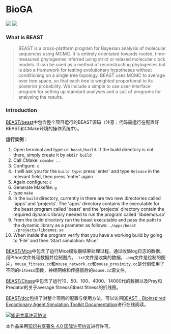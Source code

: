 # BioGA

![](https://img.shields.io/badge/uses-CMake-2c63a8?logo=CMake&logoColor=white)
![](https://img.shields.io/badge/uses-BEAST-4488a8?logoColor=white)

### What is BEAST

> BEAST is a cross-platform program for Bayesian analysis of molecular sequences using MCMC. It is entirely orientated towards rooted, time-measured phylogenies inferred using strict or relaxed molecular clock models. It can be used as a method of reconstructing phylogenies but is also a framework for testing evolutionary hypotheses without conditioning on a single tree topology. BEAST uses MCMC to average over tree space, so that each tree is weighted proportional to its posterior probability. We include a simple to use user-interface program for setting up standard analyses and a suit of programs for analysing the results.

### Introduction

[BEAST/beast](BEAST/beast)中包含整个项目运行的BEAST源码（注意：代码需运行在配置好BEAST和CMake环境的操作系统中）。

**运行实例**：

1. Open terminal and type `cd beast/build`. If the build directory is not there, simply create it by `mkdir build`
2. Call CMake: `ccmake ..`
3. Configure: `c`
4. It will ask you for the `build type`: press 'enter' and type `Release` in the relevant field, then press 'enter' again
5. Again configure: `c`
6. Generate Makefile: `g`
7. type `make`
8. In the `build` directory, currently in there are two new directories called 'apps' and 'projects'. The 'apps' directory contains the executable for the beast program called 'beast' and the 'projects' directory contain the required dynamic library needed to run the program called 'libdemos.so'
9. From the build directory run the beast executable and pass the path to the dynamic library as a prameter as follows: `./apps/beast ./projects/libdemos.so`
10. When inside the program verify that you have a working build by going to 'File' and then 'Start simulation: Mice'


[BEAST/Mice](BEAST/Mice)中包含了运行Mice模拟器结果处理过程，通过收集log日志的数据，用Pthon文件处理数据并绘制图片。`.txt`文件是收集的数据，`.png`文件是绘制的图片，`mouse_fitness.cc`和`mouse_network.cc`和`mouse_proximity.cc`是分别使用了不同的`Fitness`函数，神经网络和传感器后的`mouse.cc`源文件。

[BEAST/Chase](BEAST/Chase)中包含了运行10、50、100、4000、14000代的数据以及Prey和Predator的关于average fitness和best fitness的折线图。

[BEAST/doc](BEAST/doc)包括了对整个项目的配置与使用方法，可以访问[BEAST - Bioinspired Evolutionary Agent Simulation Toolkit Documentation](http://hurley.fun/download/bio)进行在线阅读。

<a rel="license" href="http://creativecommons.org/licenses/by/4.0/"><img alt="知识共享许可协议" style="border-width:0" src="https://i.creativecommons.org/l/by/4.0/88x31.png" /></a>

本作品采用<a rel="license" href="http://creativecommons.org/licenses/by/4.0/">知识共享署名 4.0 国际许可协议</a>进行许可。
